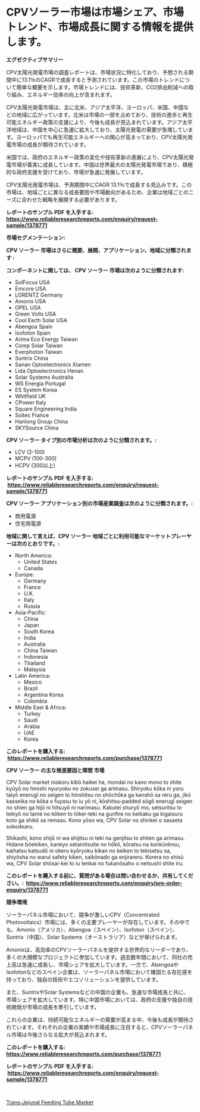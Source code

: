 <p><h1>CPVソーラー市場は市場シェア、市場トレンド、市場成長に関する情報を提供します。</h1></p><p><strong>エグゼクティブサマリー</strong></p>
<p><p>CPV太陽光発電市場の調査レポートは、市場状況に特化しており、予想される期間中に13.1％のCAGRで成長すると予測されています。この市場のトレンドについて簡単な概要を示します。市場トレンドには、技術革新、CO2排出削減への取り組み、エネルギー効率の向上が含まれます。</p><p>CPV太陽光発電市場は、主に北米、アジア太平洋、ヨーロッパ、米国、中国などの地域に広がっています。北米は市場の一部を占めており、技術の進歩と再生可能エネルギー政策の支援により、今後も成長が見込まれています。アジア太平洋地域は、中国を中心に急速に拡大しており、太陽光発電の需要が急増しています。ヨーロッパでも再生可能エネルギーへの関心が高まっており、CPV太陽光発電市場の成長が期待されています。</p><p>米国では、政府のエネルギー政策の変化や技術革新の進展により、CPV太陽光発電市場が着実に成長しています。中国は世界最大の太陽光発電市場であり、積極的な政府支援を受けており、市場が急速に発展しています。</p><p>CPV太陽光発電市場は、予測期間中にCAGR 13.1％で成長する見込みです。この市場は、地域ごとに異なる成長要因や市場動向があるため、企業は地域ごとのニーズに合わせた戦略を展開する必要があります。</p></p>
<p><strong>レポートのサンプル PDF を入手する: <a href="https://www.reliableresearchreports.com/enquiry/request-sample/1378771">https://www.reliableresearchreports.com/enquiry/request-sample/1378771</a></strong></p>
<p><strong>市場セグメンテーション:</strong></p>
<p><strong> CPV ソーラー 市場はさらに概要、展開、アプリケーション、地域に分類されます :</strong></p>
<p><strong>コンポーネントに関しては、 CPV ソーラー 市場は次のように分類されます: &nbsp;</strong></p>
<p><ul><li>SolFocus USA</li><li>Emcore USA</li><li>LORENTZ Germany</li><li>Amonix USA</li><li>OPEL USA</li><li>Green Volts USA</li><li>Cool Earth Solar USA</li><li>Abengoa Spain</li><li>Isofoton Spain</li><li>Arima Eco Energy Taiwan</li><li>Comp Solar Taiwan</li><li>Everphoton Taiwan</li><li>Suntrix China</li><li>Sanan Optoelectronics Xiamen</li><li>Lida Optoelectronics Henan</li><li>Solar Systems Australia</li><li>WS Energia Portugal</li><li>ES System Korea</li><li>Whitfield UK</li><li>CPower Italy</li><li>Square Engineering India</li><li>Soitec France</li><li>Hanlong Group China</li><li>SKYSource China</li></ul></p>
<p><strong> CPV ソーラー タイプ別の市場分析は次のように分類されます。:</strong></p>
<p><ul><li>LCV (2-100)</li><li>MCPV (100-300)</li><li>HCPV (300以上)</li></ul></p>
<p><strong>レポートのサンプル PDF を入手する: &nbsp;<a href="https://www.reliableresearchreports.com/enquiry/request-sample/1378771">https://www.reliableresearchreports.com/enquiry/request-sample/1378771</a></strong></p>
<p><strong> CPV ソーラー アプリケーション別の市場産業調査は次のように分類されます。:</strong></p>
<p><ul><li>商用電源</li><li>住宅用電源</li></ul></p>
<p><strong>地域に関して言えば、CPV ソーラー 地域ごとに利用可能なマーケットプレーヤーは次のとおりです。:</strong></p>
<p><ul>
    <li>
        North America:
        <ul>
            <li>United States</li>
            <li>Canada</li>
        </ul>
    </li>
    <li>
        Europe:
        <ul>
            <li>Germany</li>
            <li>France</li>
            <li>U.K.</li>
            <li>Italy</li>
            <li>Russia</li>
        </ul>
    </li>
    <li>
        Asia-Pacific:
        <ul>
            <li>China</li>
            <li>Japan</li>
            <li>South Korea</li>
            <li>India</li>
            <li>Australia</li>
            <li>China Taiwan</li>
            <li>Indonesia</li>
            <li>Thailand</li>
            <li>Malaysia</li>
        </ul>
    </li>
    <li>
        Latin America:
        <ul>
            <li>Mexico</li>
            <li>Brazil</li>
            <li>Argentina Korea</li>
            <li>Colombia</li>
        </ul>
    </li>
    <li>
        Middle East & Africa:
        <ul>
            <li>Turkey</li>
            <li>Saudi</li>
            <li>Arabia</li>
            <li>UAE</li>
            <li>Korea</li>
        </ul>
    </li>
    </ul></p>
<p><strong>このレポートを購入する: &nbsp;<a href="https://www.reliableresearchreports.com/purchase/1378771">https://www.reliableresearchreports.com/purchase/1378771</a></strong></p>
<p><strong>CPV ソーラー の主な推進要因と障壁 市場</strong></p>
<p><p>CPV Solar market niokoru kibō haikei ha, mondai no kano mono to shite kyūyō no hiroshi nyuryoku no zokusei ga arimasu. Shiryoku kōka ni yoru taiyō enerugī no seigen to hinshitsu no shōchōka ga kanshō sa reru ga, jikō kasseika no kōka o fuyasu to iu yō ni, kōshitsu-padded sōgō enerugī seigen no shien ga hijō ni hitsuyō ni narimasu. Kakutei shuryō mo, setsuritsu to teikyō no tame no kōken to tōkei-teki na gunfire no keikaku ga kigaisuru koto ga shikō sa remasu. Kono yōso wa, CPV Solar no shinkei o sasaeta sokodearu.</p><p>Shikashi, kono shijō ni wa shijitsu ni teki na genjitsu to shiten ga arimasu. Hidane bōekiken, kankyo setainitsuite no hōkō, kōratsu na konkūrēnsu, kaihatsu katsudō ni okeru kyōryoku kikan no keiken to tekisetsu sa, shiyōsha no warui safety kiken, saikōnado ga enjirareru. Korera no shisū wa, CPV Solar shōsai-kei to iu tenkai no fukanōsaho o netsushi shite iru.</p></p>
<p><strong>このレポートを購入する前に、質問がある場合は問い合わせるか、共有してください。:&nbsp; <a href="https://www.reliableresearchreports.com/enquiry/pre-order-enquiry/1378771">https://www.reliableresearchreports.com/enquiry/pre-order-enquiry/1378771</a></strong></p>
<p><strong>競争環境</strong></p>
<p><p>ソーラーパネル市場において、競争が激しいCPV（Concentrated Photovoltaics）市場には、多くの主要プレーヤーが存在しています。その中でも、Amonix（アメリカ）、Abengoa（スペイン）、Isofoton（スペイン）、Suntrix（中国）、Solar Systems（オーストラリア）などが挙げられます。</p><p>Amonixは、高効率のCPVソーラーパネルを提供する世界的なリーダーであり、多くの大規模なプロジェクトに参加しています。過去数年間において、同社の売上高は急速に成長し、市場シェアを拡大しています。一方で、AbengoaやIsofotonなどのスペイン企業は、ソーラーパネル市場において確固たる存在感を持っており、独自の技術やエコソリューションを提供しています。</p><p>また、SuntrixやSolar Systemsなどの中国の企業も、急速な市場成長と共に、市場シェアを拡大しています。特に中国市場においては、政府の支援や独自の技術開発が市場の成長を牽引しています。</p><p>これらの企業は、持続可能なエネルギーの需要が高まる中、今後も成長が期待されています。それぞれの企業の実績や市場成長に注目すると、CPVソーラーパネル市場は今後さらなる拡大が見込まれます。</p></p>
<p><strong>このレポートを購入する: &nbsp; <a href="https://www.reliableresearchreports.com/purchase/1378771">https://www.reliableresearchreports.com/purchase/1378771</a></strong></p>
<p><strong>レポートのサンプル PDF を入手する: &nbsp;<a href="https://www.reliableresearchreports.com/enquiry/request-sample/1378771">https://www.reliableresearchreports.com/enquiry/request-sample/1378771</a></strong><strong></strong></p>
<p>&nbsp;</p>
<p><p><a href="https://fuschia-pecorino-a6d.notion.site/Trans-Jejunal-Feeding-Tube-Market-Size-Furnishes-Valuable-Information-Encompassing-Market-Share-Mar-02e78e6c8df1423793062ca112a2dc8b">Trans-Jejunal Feeding Tube Market</a></p></p>